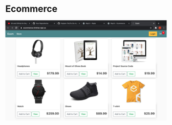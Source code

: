 # Ecommerce

<img alt='pyShop img' width='820' src="https://github.com/HeyIam-Tim/Ecommerce/blob/master/ecomm.png">